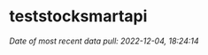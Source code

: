 
<!-- README.md is generated from README.Rmd. Please edit that file -->

# teststocksmartapi

*Date of most recent data pull: 2022-12-04, 18:24:14*
